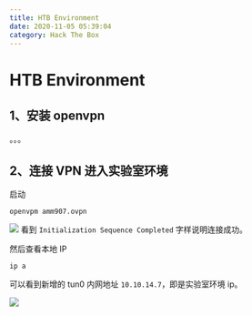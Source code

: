 ```yaml
---
title: HTB Environment
date: 2020-11-05 05:39:04
category: Hack The Box 
---
```

# HTB Environment

## 1、安装 openvpn 
。。。

## 2、连接 VPN 进入实验室环境

启动

```
openvpm amm907.ovpn
```

![](./1.png)
看到 `Initialization Sequence Completed` 字样说明连接成功。

然后查看本地 IP
```
ip a
``` 
可以看到新增的 tun0 内网地址 `10.10.14.7`，即是实验室环境 ip。

![](./2.png)
